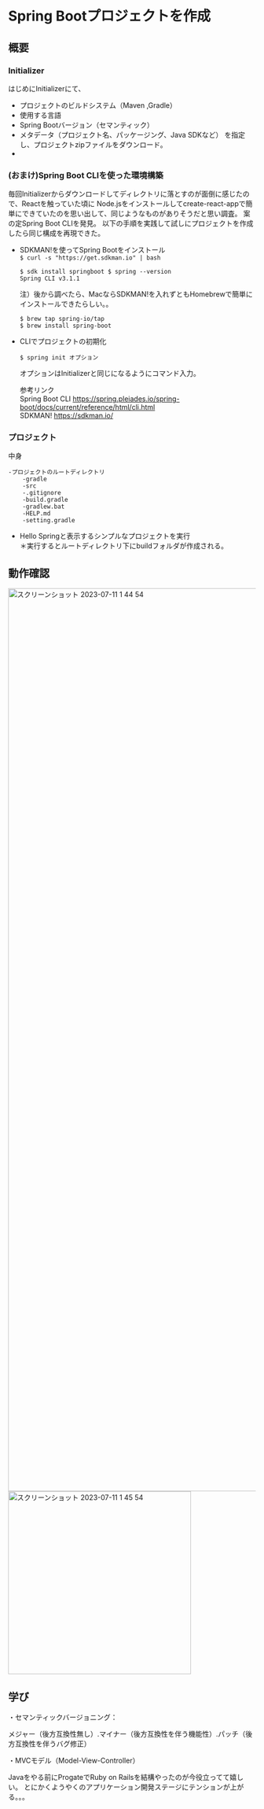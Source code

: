 # Spring Bootプロジェクトを作成

## 概要

### Initializer
はじめにInitializerにて、<br>
- プロジェクトのビルドシステム（Maven ,Gradle）
- 使用する言語
- Spring Bootバージョン（セマンティック）
- メタデータ（プロジェクト名、パッケージング、Java SDKなど）
を指定し、プロジェクトzipファイルをダウンロード。
- 
### (おまけ)Spring Boot CLIを使った環境構築
毎回Initializerからダウンロードしてディレクトリに落とすのが面倒に感じたので、Reactを触っていた頃に
Node.jsをインストールしてcreate-react-appで簡単にできていたのを思い出して、同じようなものがありそうだと思い調査。
案の定Spring Boot CLIを発見。
以下の手順を実践して試しにプロジェクトを作成したら同じ構成を再現できた。

- SDKMAN!を使ってSpring Bootをインストール<br>
``$ curl -s "https://get.sdkman.io" | bash ``<br>
  ```
  $ sdk install springboot $ spring --version
  Spring CLI v3.1.1
  ```
  注）後から調べたら、MacならSDKMAN!を入れずともHomebrewで簡単にインストールできたらしい。。
  ```
  $ brew tap spring-io/tap
  $ brew install spring-boot
  ```
  
- CLIでプロジェクトの初期化
  ```
  $ spring init オプション
  ```
  オプションはInitializerと同じになるようにコマンド入力。<br>

  参考リンク<br>
  Spring Boot CLI https://spring.pleiades.io/spring-boot/docs/current/reference/html/cli.html <br>
  SDKMAN! https://sdkman.io/

### プロジェクト
中身
```agsl
-プロジェクトのルートディレクトリ
    -gradle
    -src
    -.gitignore
    -build.gradle
    -gradlew.bat
    -HELP.md
    -setting.gradle
```
- Hello Springと表示するシンプルなプロジェクトを実行<br>
＊実行するとルートディレクトリ下にbuildフォルダが作成される。

## 動作確認
<img width="1837" alt="スクリーンショット 2023-07-11 1 44 54" src="https://github.com/masehideki/Java-6/assets/135149708/a2c3f786-62d3-46c4-a40c-ebf0911737ad">

<img width="372" alt="スクリーンショット 2023-07-11 1 45 54" src="https://github.com/masehideki/Java-6/assets/135149708/cd119015-7002-4547-99e1-9c2d794e4a27">

## 学び
・セマンティックバージョニング：

メジャー（後方互換性無し）.マイナー（後方互換性を伴う機能性）.パッチ（後方互換性を伴うバグ修正）

・MVCモデル（Model-View-Controller）

Javaをやる前にProgateでRuby on Railsを結構やったのが今役立ってて嬉しい。
とにかくようやくのアプリケーション開発ステージにテンションが上がる。。。
